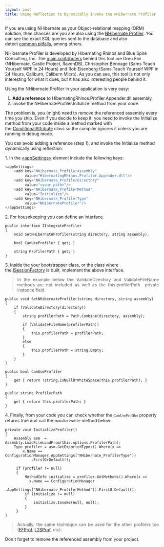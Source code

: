 ```yaml
---
layout: post
title: Using Reflection to Dynamically Invoke the NHibernate Profiler
---
```


<p>If you are using NHibernate&#0160;as your Object-relational mapping (ORM) solution, then chances are you are also using the <a href="http://nhprof.com" target="_blank" title="NHibernate Profiler is a real-time visual debugger allowing a development team to gain valuable insight and perspective into their usage of NHibernate. The product is architected with input coming from many top industry leaders within the NHibernate community.">NHibernate Profiler</a>. You can see the exact SQL queries sent to the database and also detect&#0160;<a href="http://nhprof.com/Learn/Alerts" target="_blank" title="Alerts are presented in a concise code-review manner indicating patterns of misuse by your application.">common pitfalls</a>, among others.</p>
<p>NHibernate Profiler&#0160;is developed by Hibernating Rhinos and&#0160;Blue Spire Consulting, Inc. The <a href="http://nhprof.com/About" target="_blank" title="The NHibernate Profiler was developed by Hibernating Rhinos. The user interface was built by Blue Spire Consulting, Inc.">main contributers</a> behind this tool are Oren Eini (NHibernate, Castle Project, RavenDB), Christopher Bennage (Sams Teach Yourself WPF in 24 Hours) and Rob Eisenberg (Sams Teach Yourself WPF in 24 Hours, Caliburn, Caliburn Micro). As you can see, this tool is not only interesting for what it does, but it has also interesting people behind it.</p>
<p>Using the NHibernate Profiler in your application is very easy:</p>
<ol>
<li><strong>Add a reference</strong> to HibernatingRhinos.Profiler.Appender.dll assembly.</li>
<li>Invoke the NHibernateProfiler.Initialize method from your code.</li>
</ol>
<p>The problem is, you (might) need to remove the referenced assembly&#0160;every time you ship. Even if you decide to keep it, you need to invoke the Initialize method from your code inside a method marked with the&#0160;<a href="http://msdn.microsoft.com/en-us/library/system.diagnostics.conditionalattribute.aspx" target="_blank" title="Indicates to compilers that a method call or attribute should be ignored unless a specified conditional compilation symbol is defined.">ConditionalAttribute</a>&#0160;class so the compiler ignores it unless you are running in debug mode.</p>
<p>You can avoid adding a reference (step 1), and invoke the Initialize method dynamically&#0160;using reflection:</p>
<p>1. In the&#0160;<a href="http://msdn.microsoft.com/en-us/library/aa903313(VS.71).aspx" target="_blank" title="Contains custom application settings. This is a predefined configuration section provided by the .NET Framework.">&lt;appSettings&gt;</a> element include the following keys:</p>

```python
<appSettings>
    <add key="NHibernate_ProfilerAssembly"
         value="HibernatingRhinos.Profiler.Appender.dll"/>
    <add key="NHibernate_ProfilerDirectory"
         value="<your_path>"/>
    <add key="NHibernate_ProfilerMethod"
         value="Initialize"/>
    <add key="NHibernate_ProfilerType"
         value="NHibernateProfiler"/>
</appSettings>
```

<p>2. For housekeeping you can define an interface.</p>

```
public interface IIntegrateProfiler
{
    void SetNHibernateProfiler(string directory, string assembly);
 
    bool CanUseProfiler { get; }
 
    string ProfilerPath { get; }
}
```
      
<p>3. Inside the&#0160;your bootstrapper class, or the class where the&#0160;<a href="http://nhibernate.svn.sourceforge.net/viewvc/nhibernate/trunk/nhibernate/src/NHibernate/ISessionFactory.cs?revision=5259&amp;view=markup" target="_blank" title="Usually an application has a single SessionFactory. Threads servicing client requests obtain ISession&#39;s from the factory.">ISessionFactory</a>&#0160;is built, implement the above interface.</p>
<blockquote>
<p style="text-align: justify;">In the example below the ValidateDirectory and ValidateFileName methods are not included as well as the&#0160;this.profilerPath &#0160;private instance field.</p>
</blockquote>

```
public void SetNHibernateProfiler(string directory, string assembly)
{
    if (ValidateDirectory(directory))
    {
        string profilerPath = Path.Combine(directory, assembly);
 
        if (ValidateFileName(profilerPath))
        {
            this.profilerPath = profilerPath;
        }
        else
        {
            this.profilerPath = string.Empty;
        }
    }
}

public bool CanUseProfiler
{
    get { return !string.IsNullOrWhiteSpace(this.profilerPath); }
}
 
public string ProfilerPath
{
    get { return this.profilerPath; }
}
```
      
<p>4. Finally, from your code you can check whether the&#0160;<span style="font-family: Consolas; font-size: 13px;">CanUseProfiler&#0160;</span>property returns true and call the&#0160;<span style="font-family: Consolas; font-size: 13px;">InitializeProfiler&#0160;</span>method below:</p>

```
private void InitializeProfiler()
{
    Assembly asm  = Assembly.LoadFileLoadFrom(this.options.ProfilerPath);
    Type profiler = asm.GetExportedTypes().Where(x => 
        x.Name == ConfigurationManager.AppSettings["NHibernate_ProfilerType"])
            .FirstOrDefault();
 
     if (profiler != null)
     {
         MethodInfo initialize = profiler.GetMethods().Where(x => 
           x.Name == ConfigurationManager
             .AppSettings["NHibernate_ProfilerMethod"]).FirstOrDefault();
         if (initialize != null)
         {
             initialize.Invoke(null, null);
         }
     }
}
```

<blockquote>
<p style="text-align: justify;">Actually, the same technique can be used for the other profilers too (<a href="http://efprof.com/" target="_blank" title="Entity Framework Profiler is a real-time visual debugger allowing a development team to gain valuable insight and perspective into their usage of Entity Framework. The product is architected with input coming from many top industry leaders within the OR/M community.">EFProf</a>,&#0160;<a href="http://l2sprof.com/" target="_blank" title="Linq to Sql Profiler is a real-time visual debugger allowing a development team to gain valuable insight and perspective into their usage of Linq to Sql. The product is architected with input coming from many top industry leaders within the OR/M community.">L2SProf</a>, etc).</p>
</blockquote>
<p>Don&#39;t forget to remove the&#0160;referenced assembly from your project.</p>


